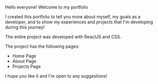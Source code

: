Hello everyone! Welcome to my portfolio

I created this portfolio to tell you more about myself, my goals as a developer, and to show my experiences and projects that I'm developing during this journey!

The entire project was developed with ReactJS and CSS.

The project has the following pages:

<ul>
<li>Home Page</li>
<li>About Page</li>
<li>Projects Page</li>
</ul>

I hope you like it and I'm open to any suggestions!
